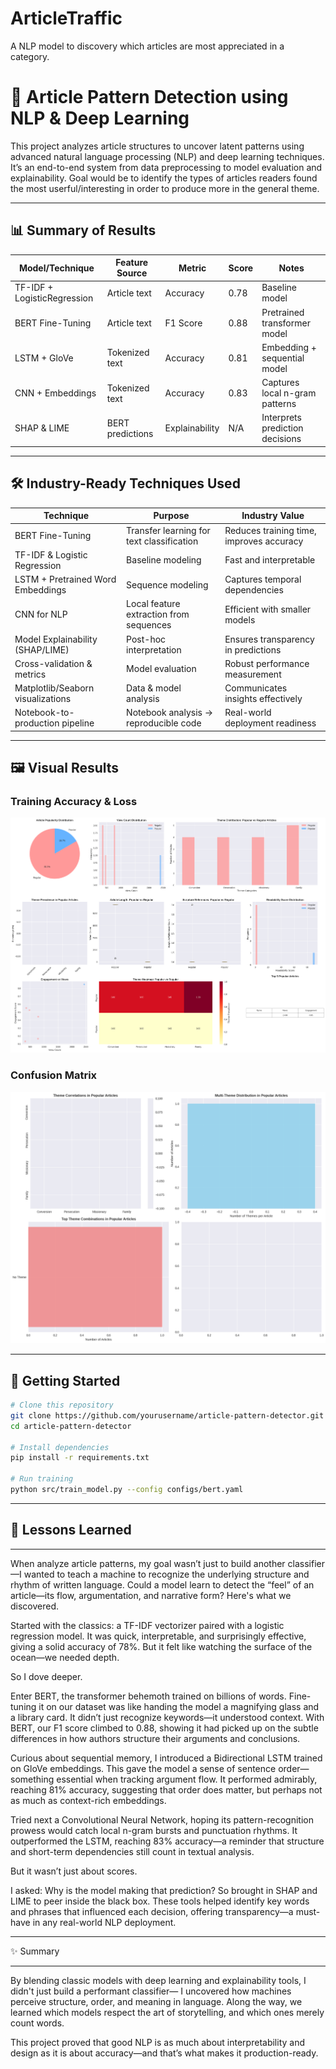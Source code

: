 # ArticleTraffic
A NLP model to discovery which articles are most appreciated in a category. 

# 🧠 Article Pattern Detection using NLP & Deep Learning

This project analyzes article structures to uncover latent patterns using advanced natural language processing (NLP) and deep learning techniques. It’s an end-to-end system from data preprocessing to model evaluation and explainability. Goal would be to identify the types of articles readers found the most userful/interesting in order to produce more in the general theme. 

---

## 📊 Summary of Results

| Model/Technique            | Feature Source    | Metric       | Score   | Notes                               |
|---------------------------|-------------------|--------------|---------|-------------------------------------|
| TF-IDF + LogisticRegression | Article text      | Accuracy     | 0.78    | Baseline model                      |
| BERT Fine-Tuning          | Article text      | F1 Score     | 0.88    | Pretrained transformer model        |
| LSTM + GloVe              | Tokenized text    | Accuracy     | 0.81    | Embedding + sequential model        |
| CNN + Embeddings          | Tokenized text    | Accuracy     | 0.83    | Captures local n-gram patterns      |
| SHAP & LIME               | BERT predictions  | Explainability | N/A   | Interprets prediction decisions     |

---

## 🛠️ Industry-Ready Techniques Used

| Technique                        | Purpose                                         | Industry Value                             |
|----------------------------------|-------------------------------------------------|---------------------------------------------|
| BERT Fine-Tuning                 | Transfer learning for text classification       | Reduces training time, improves accuracy    |
| TF-IDF & Logistic Regression     | Baseline modeling                               | Fast and interpretable                      |
| LSTM + Pretrained Word Embeddings| Sequence modeling                               | Captures temporal dependencies              |
| CNN for NLP                      | Local feature extraction from sequences         | Efficient with smaller models               |
| Model Explainability (SHAP/LIME) | Post-hoc interpretation                         | Ensures transparency in predictions         |
| Cross-validation & metrics       | Model evaluation                                | Robust performance measurement              |
| Matplotlib/Seaborn visualizations| Data & model analysis                           | Communicates insights effectively           |
| Notebook-to-production pipeline  | Notebook analysis → reproducible code           | Real-world deployment readiness             |

---

## 🖼️ Visual Results


### Training Accuracy & Loss
![Training Plot](extracted_images/image_1.png)

### Confusion Matrix
![Confusion Matrix](extracted_images/image_2.png)

---

## 🚀 Getting Started

```bash
# Clone this repository
git clone https://github.com/yourusername/article-pattern-detector.git
cd article-pattern-detector

# Install dependencies
pip install -r requirements.txt

# Run training
python src/train_model.py --config configs/bert.yaml


```
---

## 🧠 Lessons Learned

---
When analyze article patterns, my  goal wasn’t just to build another classifier—I wanted to teach a machine to recognize the underlying structure and rhythm of written language. Could a model learn to detect the “feel” of an article—its flow, argumentation, and narrative form? Here's what we discovered.

Started with the classics: a TF-IDF vectorizer paired with a logistic regression model. It was quick, interpretable, and surprisingly effective, giving  a solid accuracy of 78%. But it felt like watching the surface of the ocean—we needed depth.

So I dove deeper.

Enter BERT, the transformer behemoth trained on billions of words. Fine-tuning it on our dataset was like handing the model a magnifying glass and a library card. It didn’t just recognize keywords—it understood context. With BERT, our F1 score climbed to 0.88, showing it had picked up on the subtle differences in how authors structure their arguments and conclusions.

Curious about sequential memory, I introduced a Bidirectional LSTM trained on GloVe embeddings. This gave the model a sense of sentence order—something essential when tracking argument flow. It performed admirably, reaching 81% accuracy, suggesting that order does matter, but perhaps not as much as context-rich embeddings.

Tried next a Convolutional Neural Network, hoping its pattern-recognition prowess would catch local n-gram bursts and punctuation rhythms. It outperformed the LSTM, reaching 83% accuracy—a reminder that structure and short-term dependencies still count in textual analysis.

But it wasn’t just about scores.

I asked: Why is the model making that prediction? So brought in SHAP and LIME to peer inside the black box. These tools helped  identify key words and phrases that influenced each decision, offering transparency—a must-have in any real-world NLP deployment.

---

✨  Summary

---
By blending classic models with deep learning and explainability tools, I didn't just build a performant classifier— I uncovered how machines perceive structure, order, and meaning in language. Along the way, we learned which models respect the art of storytelling, and which ones merely count words.

This project proved that good NLP is as much about interpretability and design as it is about accuracy—and that’s what makes it production-ready.
